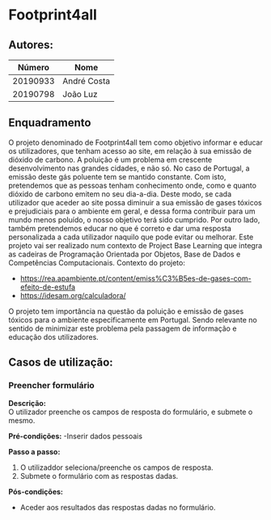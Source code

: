 # Footprint4all



## Autores:

| Número | Nome |
|--------|------|
|  20190933  | André Costa |
|  20190798  | João Luz|

## Enquadramento
O projeto denominado de Footprint4all tem como objetivo informar e educar os utilizadores, que tenham acesso ao site, em relação à sua emissão de dióxido de carbono. A poluição é um problema em crescente desenvolvimento nas grandes cidades, e não só. No caso de Portugal, a emissão deste gás poluente tem se mantido constante. Com isto, pretendemos que as pessoas tenham conhecimento onde, como e quanto dióxido de carbono emitem no seu dia-a-dia. Deste modo, se cada utilizador que aceder ao site possa diminuir a sua emissão de gases tóxicos e prejudiciais para o ambiente em geral, e dessa forma contribuir para um mundo menos poluído, o nosso objetivo terá sido cumprido. Por outro lado, também pretendemos educar no que é correto e dar uma resposta personalizada a cada utilizador naquilo que pode evitar ou melhorar. Este projeto vai ser realizado num contexto de Project Base Learning que integra as cadeiras de Programação Orientada por Objetos, Base de Dados e Competências Computacionais.
Contexto do projeto:
- https://rea.apambiente.pt/content/emiss%C3%B5es-de-gases-com-efeito-de-estufa
- https://idesam.org/calculadora/

O projeto tem importância na questão da poluição e emissão de gases tóxicos para o ambiente especificamente em Portugal. Sendo relevante no sentido de minimizar este problema pela passagem de informação e educação dos utilizadores.

## Casos de utilização:

### Preencher formulário
**Descrição:** \
O utilizador preenche os campos de resposta do formulário, e submete o mesmo.

**Pré-condições:**
-Inserir dados pessoais

**Passo a passo:**
1. O utilizaddor seleciona/preenche os campos de resposta.
2. Submete o formulário com as respostas dadas.

**Pós-condições:**
- Aceder aos resultados das respostas dadas no formulário.
